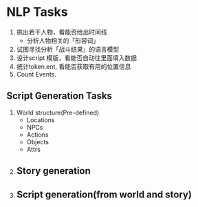 # NLP Tasks

1.  挑出若干人物，看能否给出时间线
    -   分析人物相关的「形容词」
2.  试图寻找分析「战斗结果」的语言模型
3.  设计script 模版，看能否自动往里面填入数据
4.  统计token.ent, 看能否获取有用的位置信息
5.  Count Events.

## Script Generation Tasks

1.  World structure(Pre-defined)
    -   Locations
    -   NPCs
    -   Actions
    -   Objects
    -   Attrs
2.  Story generation
    -   
3.  Script generation(from world and story)
    -   